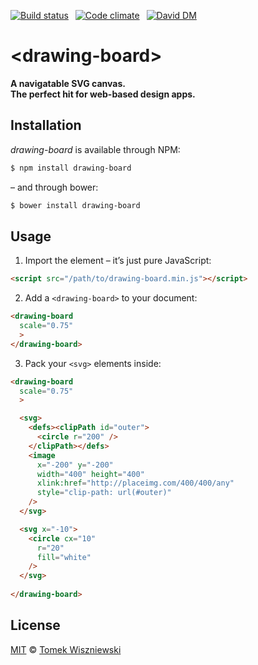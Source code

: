 [![Build status](https://img.shields.io/travis/tomekwi/drawing-board.html/master.svg?style=flat-square)](https://travis-ci.org/tomekwi/drawing-board.html)
 [![Code climate](https://img.shields.io/codeclimate/github/tomekwi/drawing-board.html.svg?style=flat-square)](https://codeclimate.com/github/tomekwi/drawing-board.html)
 [![David DM](https://img.shields.io/david/tomekwi/drawing-board.html.svg?style=flat-square)](http://david-dm.org/tomekwi/drawing-board.html)




&lt;drawing-board&gt;
=====================

**A navigatable SVG canvas.**  
**The perfect hit for web-based design apps.**




Installation
------------

*drawing-board* is available through NPM:

```sh
$ npm install drawing-board
```

– and through bower:

```sh
$ bower install drawing-board
```




Usage
-----

1) Import the element – it’s just pure JavaScript:

```html
<script src="/path/to/drawing-board.min.js"></script>
```

2) Add a `<drawing-board>` to your document:

```html
<drawing-board
  scale="0.75"
  >
</drawing-board>
```

3) Pack your `<svg>` elements inside:

```html
<drawing-board
  scale="0.75"
  >

  <svg>
    <defs><clipPath id="outer">
      <circle r="200" />
    </clipPath></defs>
    <image
      x="-200" y="-200"
      width="400" height="400"
      xlink:href="http://placeimg.com/400/400/any"
      style="clip-path: url(#outer)"
    />
  </svg>

  <svg x="-10">
    <circle cx="10"
      r="20"
      fill="white"
    />
  </svg>
  
</drawing-board>
```




License
-------

[MIT][] © [Tomek Wiszniewski][]

[MIT]: ./License.md
[Tomek Wiszniewski]: https://github.com/tomekwi
